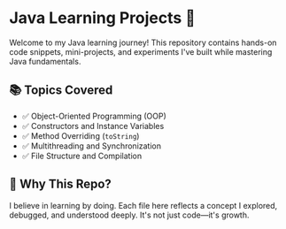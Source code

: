 # Java Learning Projects 🚀

Welcome to my Java learning journey! This repository contains hands-on code snippets, mini-projects, and experiments I've built while mastering Java fundamentals.

## 📚 Topics Covered
- ✅ Object-Oriented Programming (OOP)
- ✅ Constructors and Instance Variables
- ✅ Method Overriding (`toString`)
- ✅ Multithreading and Synchronization
- ✅ File Structure and Compilation

## 🧠 Why This Repo?
I believe in learning by doing. Each file here reflects a concept I explored, debugged, and understood deeply. It's not just code—it's growth.

